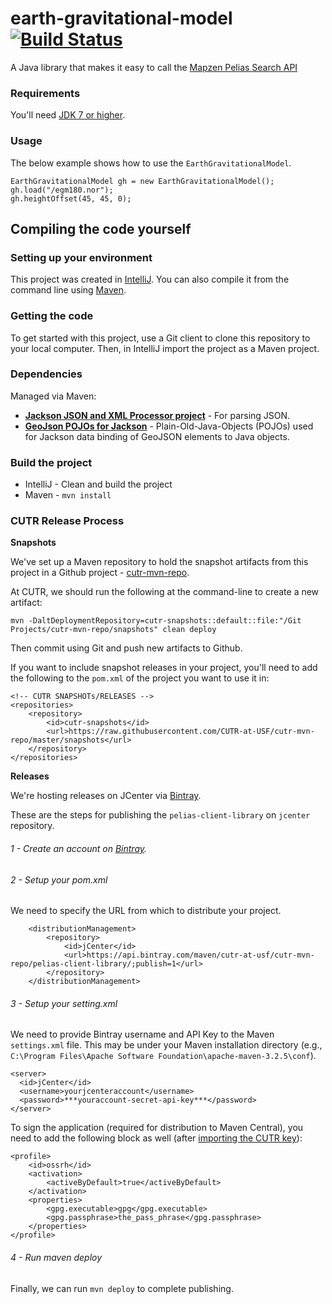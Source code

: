 # earth-gravitational-model [![Build Status](https://travis-ci.org/barbeau/earth-gravitational-model.svg?branch=master)](https://travis-ci.org/barbeau/earth-gravitational-model)
A Java library that makes it easy to call the [Mapzen Pelias Search API](https://mapzen.com/documentation/search/search/)

### Requirements

You'll need [JDK 7 or higher](http://www.oracle.com/technetwork/java/javase/downloads/index.html).

### Usage

The below example shows how to use the `EarthGravitationalModel`.

~~~
EarthGravitationalModel gh = new EarthGravitationalModel();
gh.load("/egm180.nor");
gh.heightOffset(45, 45, 0);
~~~

## Compiling the code yourself

### Setting up your environment

This project was created in [IntelliJ](https://www.jetbrains.com/idea/).  You can also compile it from the command line using [Maven](https://maven.apache.org/).

### Getting the code

To get started with this project, use a Git client to clone this repository to your local computer.  Then, in IntelliJ import the project as a Maven project.

### Dependencies

Managed via Maven:

* [**Jackson JSON and XML Processor project**](http://wiki.fasterxml.com/JacksonHome) - For parsing JSON.
* [**GeoJson POJOs for Jackson**](https://github.com/opendatalab-de/geojson-jackson) - Plain-Old-Java-Objects (POJOs) used for Jackson data binding of GeoJSON elements to Java objects.

### Build the project

* IntelliJ - Clean and build the project
* Maven - `mvn install` 

### CUTR Release Process

**Snapshots**

We've set up a Maven repository to hold the snapshot artifacts from this project in a Github project - [cutr-mvn-repo](https://github.com/CUTR-at-USF/cutr-mvn-repo).

At CUTR, we should run the following at the command-line to create a new artifact:
~~~
mvn -DaltDeploymentRepository=cutr-snapshots::default::file:"/Git Projects/cutr-mvn-repo/snapshots" clean deploy
~~~

Then commit using Git and push new artifacts to Github.

If you want to include snapshot releases in your project, you'll need to add the following to the `pom.xml` of the project you want to use it in:

~~~
<!-- CUTR SNAPSHOTs/RELEASES -->
<repositories>
    <repository>
        <id>cutr-snapshots</id>
        <url>https://raw.githubusercontent.com/CUTR-at-USF/cutr-mvn-repo/master/snapshots</url>
    </repository>        
</repositories>
~~~

**Releases**

We're hosting releases on JCenter via [Bintray](https://bintray.com/).

These are the steps for publishing the `pelias-client-library` on `jcenter` repository.

###### 1 - Create an account on [Bintray](https://bintray.com/).
###### 2 - Setup your pom.xml

We need to specify the URL from which to distribute your project. 
```
    <distributionManagement>
        <repository>
            <id>jCenter</id>
            <url>https://api.bintray.com/maven/cutr-at-usf/cutr-mvn-repo/pelias-client-library/;publish=1</url>
        </repository>
    </distributionManagement>
```

###### 3 - Setup your setting.xml
We need to provide Bintray username and API Key to the Maven `settings.xml` file.  This may be under your Maven installation directory (e.g., `C:\Program Files\Apache Software Foundation\apache-maven-3.2.5\conf`).

```
<server>
  <id>jCenter</id>
  <username>yourjcenteraccount</username>
  <password>***youraccount-secret-api-key***</password>
</server>
```

To sign the application (required for distribution to Maven Central), you need to add the following block as well (after [importing the CUTR key](http://central.sonatype.org/pages/working-with-pgp-signatures.html)):

```
<profile>
    <id>ossrh</id>
    <activation>
        <activeByDefault>true</activeByDefault>
    </activation>
    <properties>
        <gpg.executable>gpg</gpg.executable>
        <gpg.passphrase>the_pass_phrase</gpg.passphrase>
    </properties>
</profile>
```

###### 4 - Run maven deploy

Finally, we can run ```mvn deploy``` to complete publishing.
